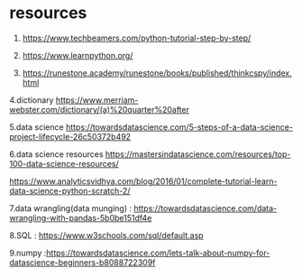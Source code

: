 # resources 

1. https://www.techbeamers.com/python-tutorial-step-by-step/

2. https://www.learnpython.org/

3. https://runestone.academy/runestone/books/published/thinkcspy/index.html


4.dictionary https://www.merriam-webster.com/dictionary/(a)%20quarter%20after




5.data science https://towardsdatascience.com/5-steps-of-a-data-science-project-lifecycle-26c50372b492



6.data science resources https://mastersindatascience.com/resources/top-100-data-science-resources/


https://www.analyticsvidhya.com/blog/2016/01/complete-tutorial-learn-data-science-python-scratch-2/

7.data wrangling(data munging) : https://towardsdatascience.com/data-wrangling-with-pandas-5b0be151df4e


8.SQL : https://www.w3schools.com/sql/default.asp

9.numpy :https://towardsdatascience.com/lets-talk-about-numpy-for-datascience-beginners-b8088722309f
